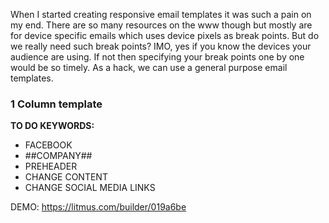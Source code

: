 When I started creating responsive email templates it was such a pain on my end.  There are so many resources on the www though but mostly are for device specific emails which uses device pixels as break points.  But do we really need such break points?  IMO, yes if you know the devices your audience are using.  If not then specifying your break points one by one would be so timely.  As a hack, we can use a general purpose email templates.  

### 1 Column template ######
**TO DO KEYWORDS:**  
- FACEBOOK
- ##COMPANY##
- PREHEADER
- CHANGE CONTENT
- CHANGE SOCIAL MEDIA LINKS

DEMO: https://litmus.com/builder/019a6be
